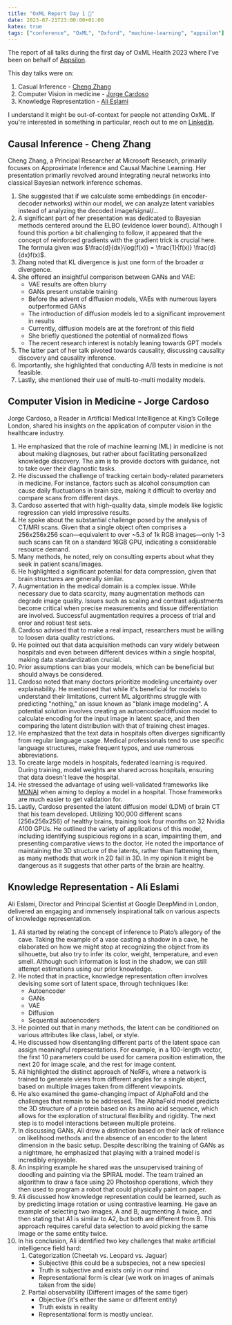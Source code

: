 ```yaml
---
title: "OxML Report Day 1 📜"
date: 2023-07-21T23:00:00+01:00
katex: true
tags: ["conference", "OxML", "Oxford", "machine-learning", "appsilon"]
---
```


The report of all talks during the first day of OxML Health 2023 where I've been on behalf of [Appsilon](https://appsilon.com/).

This day talks were on:

1. Casual Inference - [Cheng Zhang](https://www.microsoft.com/en-us/research/people/chezha/)
2. Computer Vision in medicine - [Jorge Cardoso](https://www.kcl.ac.uk/people/jorge-cardoso)
3. Knowledge Representation - [Ali Eslami](http://arkitus.com/)

<!--more--> 

I understand it might be out-of-context for people not attending OxML.
If you're interested in something in particular, reach out to me on [LinkedIn](https://www.linkedin.com/in/piotr-pasza-storo%C5%BCenko/).

## Causal Inference - Cheng Zhang

Cheng Zhang, a Principal Researcher at Microsoft Research, primarily focuses on Approximate Inference and Causal Machine Learning. Her presentation primarily revolved around integrating neural networks into classical Bayesian network inference schemas.

1. She suggested that if we calculate some embeddings (in encoder-decoder networks) within our model, we can analyze latent variables instead of analyzing the decoded image/signal/...
2. A significant part of her presentation was dedicated to Bayesian methods centered around the ELBO (evidence lower bound). Although I found this portion a bit challenging to follow, it appeared that the concept of reinforced gradients with the gradient trick is crucial here. The formula given was $\frac{d}{dx}\log(f(x)) = \frac{1}{f(x)} \frac{d}{dx}f(x)$.
3. Zhang noted that KL divergence is just one form of the broader $\alpha$ divergence.
4. She offered an insightful comparison between GANs and VAE:
   - VAE results are often blurry
   - GANs present unstable training
   - Before the advent of diffusion models, VAEs with numerous layers outperformed GANs
   - The introduction of diffusion models led to a significant improvement in results
   - Currently, diffusion models are at the forefront of this field
   - She briefly questioned the potential of normalized flows
   - The recent research interest is notably leaning towards GPT models
5. The latter part of her talk pivoted towards causality, discussing causality discovery and causality inference. 
6. Importantly, she highlighted that conducting A/B tests in medicine is not feasible.
7. Lastly, she mentioned their use of multi-to-multi modality models.

## Computer Vision in Medicine - Jorge Cardoso

Jorge Cardoso, a Reader in Artificial Medical Intelligence at King’s College London, shared his insights on the application of computer vision in the healthcare industry.

1. He emphasized that the role of machine learning (ML) in medicine is not about making diagnoses, but rather about facilitating personalized knowledge discovery. The aim is to provide doctors with guidance, not to take over their diagnostic tasks.
2. He discussed the challenge of tracking certain body-related parameters in medicine. For instance, factors such as alcohol consumption can cause daily fluctuations in brain size, making it difficult to overlay and compare scans from different days.
3. Cardoso asserted that with high-quality data, simple models like logistic regression can yield impressive results.
4. He spoke about the substantial challenge posed by the analysis of CT/MRI scans. Given that a single object often comprises a 256x256x256 scan—equivalent to over ~5.3 of 1k RGB images—only 1-3 such scans can fit on a standard 16GB GPU, indicating a considerable resource demand.
5. Many methods, he noted, rely on consulting experts about what they seek in patient scans/images.
6. He highlighted a significant potential for data compression, given that brain structures are generally similar.
7. Augmentation in the medical domain is a complex issue. While necessary due to data scarcity, many augmentation methods can degrade image quality. Issues such as scaling and contrast adjustments become critical when precise measurements and tissue differentiation are involved. Successful augmentation requires a process of trial and error and robust test sets.
8. Cardoso advised that to make a real impact, researchers must be willing to loosen data quality restrictions.
9. He pointed out that data acquisition methods can vary widely between hospitals and even between different devices within a single hospital, making data standardization crucial.
10. Prior assumptions can bias your models, which can be beneficial but should always be considered.
11. Cardoso noted that many doctors prioritize modeling uncertainty over explainability. He mentioned that while it's beneficial for models to understand their limitations, current ML algorithms struggle with predicting "nothing," an issue known as "blank image modeling". A potential solution involves creating an autoencoder/diffusion model to calculate encoding for the input image in latent space, and then comparing the latent distribution with that of training chest images.
12. He emphasized that the text data in hospitals often diverges significantly from regular language usage. Medical professionals tend to use specific language structures, make frequent typos, and use numerous abbreviations.
13. To create large models in hospitals, federated learning is required. During training, model weights are shared across hospitals, ensuring that data doesn't leave the hospital.
14. He stressed the advantage of using well-validated frameworks like [MONAI](https://monai.io/) when aiming to deploy a model in a hospital. Those frameworks are much easier to get validation for.
15. Lastly, Cardoso presented the latent diffusion model (LDM) of brain CT that his team developed. Utilizing 100,000 different scans (256x256x256) of healthy brains, training took four months on 32 Nvidia A100 GPUs. He outlined the variety of applications of this model, including identifying suspicious regions in a scan, impainting them, and presenting comparative views to the doctor. He noted the importance of maintaining the 3D structure of the latents, rather than flattening them, as many methods that work in 2D fail in 3D. In my opinion it might be dangerous as it suggests that other parts of the brain are healthy.

## Knowledge Representation - Ali Eslami

Ali Eslami, Director and Principal Scientist at Google DeepMind in London, delivered an engaging and immensely inspirational talk on various aspects of knowledge representation.

1. Ali started by relating the concept of inference to Plato’s allegory of the cave. Taking the example of a vase casting a shadow in a cave, he elaborated on how we might stop at recognizing the object from its silhouette, but also try to infer its color, weight, temperature, and even smell. Although such information is lost in the shadow, we can still attempt estimations using our prior knowledge.
2. He noted that in practice, knowledge representation often involves devising some sort of latent space, through techniques like:
    - Autoencoder
    - GANs
    - VAE
    - Diffusion
    - Sequential autoencoders
3. He pointed out that in many methods, the latent can be conditioned on various attributes like class, label, or style.
4. He discussed how disentangling different parts of the latent space can assign meaningful representations. For example, in a 100-length vector, the first 10 parameters could be used for camera position estimation, the next 20 for image scale, and the rest for image content.
5. Ali highlighted the distinct approach of NeRFs, where a network is trained to generate views from different angles for a single object, based on multiple images taken from different viewpoints.
6. He also examined the game-changing impact of AlphaFold and the challenges that remain to be addressed. The AlphaFold model predicts the 3D structure of a protein based on its amino acid sequence, which allows for the exploration of structural flexibility and rigidity. The next step is to model interactions between multiple proteins.
7. In discussing GANs, Ali drew a distinction based on their lack of reliance on likelihood methods and the absence of an encoder to the latent dimension in the basic setup. Despite describing the training of GANs as a nightmare, he emphasized that playing with a trained model is incredibly enjoyable.
8. An inspiring example he shared was the unsupervised training of doodling and painting via the SPIRAL model. The team trained an algorithm to draw a face using 20 Photoshop operations, which they then used to program a robot that could physically paint on paper.
9. Ali discussed how knowledge representation could be learned, such as by predicting image rotation or using contrastive learning. He gave an example of selecting two images, A and B, augmenting A twice, and then stating that A1 is similar to A2, but both are different from B. This approach requires careful data selection to avoid picking the same image or the same entity twice.
10. In his conclusion, Ali identified two key challenges that make artificial intelligence field hard:
    1. Categorization (Cheetah vs. Leopard vs. Jaguar)
        - Subjective (this could be a subspecies, not a new species)
        - Truth is subjective and exists only in our mind
        - Representational form is clear (we work on images of animals taken from the side)
    2. Partial observability (Different images of the same tiger)
        - Objective (it's either the same or different entity)
        - Truth exists in reality
        - Representational form is mostly unclear.